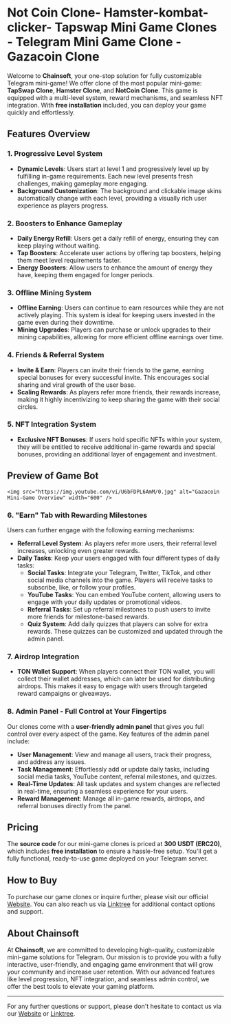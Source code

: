 # Not Coin Clone- Hamster-kombat-clicker- Tapswap Mini Game Clones - Telegram Mini Game Clone - Gazacoin Clone

Welcome to **Chainsoft**, your one-stop solution for fully customizable Telegram mini-game! We offer clone of the most popular mini-game: **TapSwap Clone**, **Hamster Clone**, and **NotCoin Clone**. This game is equipped with a multi-level system, reward mechanisms, and seamless NFT integration. With **free installation** included, you can deploy your game quickly and effortlessly.

## Features Overview

### 1. Progressive Level System
- **Dynamic Levels**: Users start at level 1 and progressively level up by fulfilling in-game requirements. Each new level presents fresh challenges, making gameplay more engaging.
- **Background Customization**: The background and clickable image skins automatically change with each level, providing a visually rich user experience as players progress.

### 2. Boosters to Enhance Gameplay
- **Daily Energy Refill**: Users get a daily refill of energy, ensuring they can keep playing without waiting.
- **Tap Boosters**: Accelerate user actions by offering tap boosters, helping them meet level requirements faster.
- **Energy Boosters**: Allow users to enhance the amount of energy they have, keeping them engaged for longer periods.

### 3. Offline Mining System
- **Offline Earning**: Users can continue to earn resources while they are not actively playing. This system is ideal for keeping users invested in the game even during their downtime.
- **Mining Upgrades**: Players can purchase or unlock upgrades to their mining capabilities, allowing for more efficient offline earnings over time.

### 4. Friends & Referral System
- **Invite & Earn**: Players can invite their friends to the game, earning special bonuses for every successful invite. This encourages social sharing and viral growth of the user base.
- **Scaling Rewards**: As players refer more friends, their rewards increase, making it highly incentivizing to keep sharing the game with their social circles.
  
### 5. NFT Integration System
- **Exclusive NFT Bonuses**: If users hold specific NFTs within your system, they will be entitled to receive additional in-game rewards and special bonuses, providing an additional layer of engagement and investment.

## Preview of Game Bot 

<p align="center">
  
    <img src="https://img.youtube.com/vi/U6bFDPL6AmM/0.jpg" alt="Gazacoin Mini-Game Overview" width="600" />
  
</p>
  
### 6. "Earn" Tab with Rewarding Milestones
Users can further engage with the following earning mechanisms:
- **Referral Level System**: As players refer more users, their referral level increases, unlocking even greater rewards.
- **Daily Tasks**: Keep your users engaged with four different types of daily tasks:
  - **Social Tasks**: Integrate your Telegram, Twitter, TikTok, and other social media channels into the game. Players will receive tasks to subscribe, like, or follow your profiles.
  - **YouTube Tasks**: You can embed YouTube content, allowing users to engage with your daily updates or promotional videos.
  - **Referral Tasks**: Set up referral milestones to push users to invite more friends for milestone-based rewards.
  - **Quiz System**: Add daily quizzes that players can solve for extra rewards. These quizzes can be customized and updated through the admin panel.

### 7. Airdrop Integration
- **TON Wallet Support**: When players connect their TON wallet, you will collect their wallet addresses, which can later be used for distributing airdrops. This makes it easy to engage with users through targeted reward campaigns or giveaways.

### 8. Admin Panel - Full Control at Your Fingertips
Our clones come with a **user-friendly admin panel** that gives you full control over every aspect of the game. Key features of the admin panel include:
- **User Management**: View and manage all users, track their progress, and address any issues.
- **Task Management**: Effortlessly add or update daily tasks, including social media tasks, YouTube content, referral milestones, and quizzes.
- **Real-Time Updates**: All task updates and system changes are reflected in real-time, ensuring a seamless experience for your users.
- **Reward Management**: Manage all in-game rewards, airdrops, and referral bonuses directly from the panel.
  
## Pricing
The **source code** for our mini-game clones is priced at **300 USDT (ERC20)**, which includes **free installation** to ensure a hassle-free setup. You'll get a fully functional, ready-to-use game deployed on your Telegram server.

## How to Buy
To purchase our game clones or inquire further, please visit our official [Website](https://yourwebsite.com). You can also reach us via [Linktree](https://linktr.ee/chainsoft) for additional contact options and support.

## About Chainsoft
At **Chainsoft**, we are committed to developing high-quality, customizable mini-game solutions for Telegram. Our mission is to provide you with a fully interactive, user-friendly, and engaging game environment that will grow your community and increase user retention. With our advanced features like level progression, NFT integration, and seamless admin control, we offer the best tools to elevate your gaming platform.

---

For any further questions or support, please don't hesitate to contact us via our [Website](https://yourwebsite.com) or [Linktree](https://linktr.ee/chainsoft).
